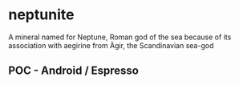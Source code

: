# neptunite
A mineral named for Neptune, Roman god of the sea because of its association with aegirine from Àgir, the Scandinavian sea-god

## POC - Android / Espresso
